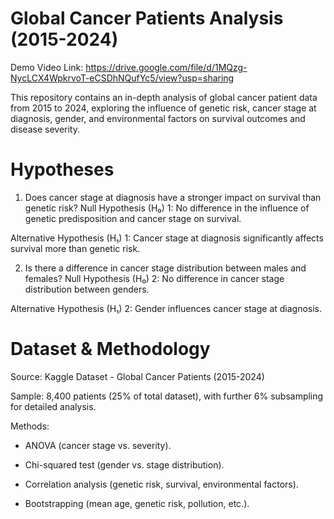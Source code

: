 # **Global Cancer Patients Analysis (2015-2024)**

Demo Video Link: https://drive.google.com/file/d/1MQzg-NycLCX4WpkrvoT-eCSDhNQufYc5/view?usp=sharing

This repository contains an in-depth analysis of global cancer patient data from 2015 to 2024, exploring the influence of genetic risk, cancer stage at diagnosis, gender, and environmental factors on survival outcomes and disease severity.

# **Hypotheses**
1. Does cancer stage at diagnosis have a stronger impact on survival than genetic risk?
Null Hypothesis (H₀) 1: No difference in the influence of genetic predisposition and cancer stage on survival.

Alternative Hypothesis (H₁) 1: Cancer stage at diagnosis significantly affects survival more than genetic risk.

2. Is there a difference in cancer stage distribution between males and females?
Null Hypothesis (H₀) 2: No difference in cancer stage distribution between genders.

Alternative Hypothesis (H₁) 2: Gender influences cancer stage at diagnosis.

# **Dataset & Methodology**
Source: Kaggle Dataset - Global Cancer Patients (2015-2024)

Sample: 8,400 patients (25% of total dataset), with further 6% subsampling for detailed analysis.

Methods:

- ANOVA (cancer stage vs. severity).

- Chi-squared test (gender vs. stage distribution).

- Correlation analysis (genetic risk, survival, environmental factors).

- Bootstrapping (mean age, genetic risk, pollution, etc.).
